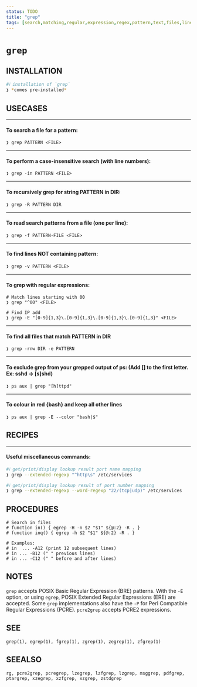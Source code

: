 ```yaml
---
status: TODO
title: "grep"
tags: [search,matching,regular,expression,regex,pattern,text,files,lines]
---
```


# `grep`

## INSTALLATION


```bash
#ℹ︎ installation of `grep`
❯ *comes pre-installed*
```


## USECASES

----
#### To search a file for a pattern:

    ❯ grep PATTERN <FILE>

----
#### To perform a case-insensitive search (with line numbers):

    ❯ grep -in PATTERN <FILE>

----
#### To recursively grep for string PATTERN in DIR:

    ❯ grep -R PATTERN DIR

----
#### To read search patterns from a file (one per line):

    ❯ grep -f PATTERN-FILE <FILE>

----
#### To find lines NOT containing pattern:

    ❯ grep -v PATTERN <FILE>

----
#### To grep with regular expressions:

    # Match lines starting with 00
    ❯ grep "^00" <FILE>

    # Find IP add
    ❯ grep -E "[0-9]{1,3}\.[0-9]{1,3}\.[0-9]{1,3}\.[0-9]{1,3}" <FILE>

----
#### To find all files that match PATTERN in DIR

    ❯ grep -rnw DIR -e PATTERN

----
#### To exclude grep from your grepped output of ps: (Add [] to the first letter. Ex: sshd -> [s]shd)

    ❯ ps aux | grep "[h]ttpd"

----
#### To colour in red {bash} and keep all other lines

    ❯ ps aux | grep -E --color "bash|$"

## RECIPES

----
#### Useful miscellaneous commands:


```bash
#ℹ︎ get/print/display lookup result port name mapping
❯ grep --extended-regexp "^http\s" /etc/services
```



```bash
#ℹ︎ get/print/display lookup result of port number mapping
❯ grep --extended-regexp --word-regexp "22/(tcp|udp)" /etc/services
```



## PROCEDURES

    # Search in files
    # function in() { egrep -H -n $2 "$1" ${@:2} -R . }
    # function inq() { egrep -h $2 "$1" ${@:2} -R . }

    # Examples:
    # in  ... -A12 (print 12 subsequent lines)
    # in ... -B12 (" " previous lines)
    # in ... -C12 (" " before and after lines)


## NOTES

`grep` accepts POSIX Basic Regular Expression (BRE) patterns. With the `-E` option, or using `egrep`, POSIX Extended Regular Expressions (ERE) are accepted. Some `grep` implementations also have the `-P` for Perl Compatible Regular Expressions (PCRE). `pcre2grep` accepts PCRE2 expressions.

## SEE

    grep(1), egrep(1), fgrep(1), zgrep(1), zegrep(1), zfgrep(1)

## SEEALSO

    rg, pcre2grep, pcregrep, lzegrep, lzfgrep, lzgrep, msggrep, pdfgrep, ptargrep, xzegrep, xzfgrep, xzgrep, zstdgrep

